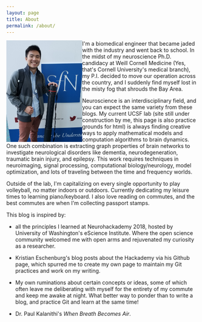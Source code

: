 ```yaml
---
layout: page
title: About
permalink: /about/
---
```

<img src = "/figures/profile.jpg" style = "float:left;width:200px;">
I'm a biomedical engineer that became jaded with the industry and went back to school. In the midst of my neuroscience Ph.D. candidacy at Weill Cornell Medicine (Yes, that's Cornell University's medical branch), my P.I. decided to move our operation across the country, and I suddenly find myself lost in the misty fog that shrouds the Bay Area.

Neuroscience is an interdisciplinary field, and you can expect the same variety from these blogs. My current UCSF lab (site still under construction by me, this page is also practice grounds for html) is always finding creative ways to apply mathematical models and computation algorithms to brain dynamics. One such combination is extracting graph properties of brain networks to investigate neurological disorders like dementia, neurodegeneration, traumatic brain injury, and epilepsy. This work requires techniques in neuroimaging, signal processing, computational biology/neurology, model optimization, and lots of traveling between the time and frequency worlds.

Outside of the lab, I'm capitalizing on every single opportunity to play volleyball, no matter indoors or outdoors. Currently dedicating my leisure times to learning piano/keyboard. I also love reading on commutes, and the best commutes are when I'm collecting passport stamps. 

This blog is inspired by:

- all the principles I learned at 
			<a ref="https://neurohackademy.org/">Neurohackademy 2018</a>, hosted by University of Washington's eScience Institute. Where the open science community welcomed me with open arms and rejuvenated my curiosity as a researcher.

- <a ref="https://twitter.com/keschh">Kristian Eschenburg's</a> blog posts about the Hackademy via his Github page, which spurred me to create my own page to maintain my Git practices and work on my writing.

- My own ruminations about certain concepts or ideas, some of which often leave me deliberating with myself for the entirety of my commute and keep me awake at night. What better way to ponder than to write a blog, and practice Git and learn at the same time!

- Dr. Paul Kalanithi's *When Breath Becomes Air*.

[jekyll-organization]: https://github.com/jekyll
